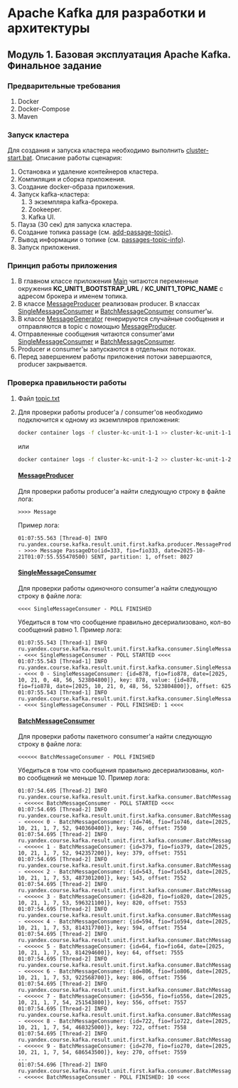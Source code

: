 # Apache Kafka для разработки и архитектуры

## Модуль 1. Базовая эксплуатация Apache Kafka. Финальное задание

### Предварительные требования

1. Docker
2. Docker-Compose
3. Maven

### Запуск кластера

Для создания и запуска кластера необходимо выполнить [cluster-start.bat](cluster/cluster-start.bat).
Описание работы сценария:

1. Остановка и удаление контейнеров кластера.
2. Компиляция и сборка приложения.
3. Создание docker-образа приложения.
4. Запуск kafka-кластера:
    1. 3 экземпляра kafka-брокера.
    2. Zookeeper.
    3. Kafka UI.
5. Пауза (30 сек) для запуска кластера.
6. Создание топика passage (см. [add-passage-topic](cluster/topic/add-passage-topic.bat)).
7. Вывод информации о топике (см. [passages-topic-info](cluster/topic/passages-topic-info.bat)).
8. Запуск приложения.

### Принцип работы приложения

1. В главном классе
   приложения [Main](kafka-course-unit-1%2Fsrc%2Fmain%2Fjava%2Fru%2Fyandex%2Fcourse%2Fkafka%2Fresult%2Funit%2Ffirst%2FMain.java)
   читаются переменные окружения **KC_UNIT1_BOOTSTRAP_URL** / **KC_UNIT1_TOPIC_NAME** с адресом брокера и именем топика.
2. В
   классе [MessageProducer](kafka-course-unit-1%2Fsrc%2Fmain%2Fjava%2Fru%2Fyandex%2Fcourse%2Fkafka%2Fresult%2Funit%2Ffirst%2Fkafka%2Fproducer%2FMessageProducer.java)
   реализован producer. В
   классах [SingleMessageConsumer](kafka-course-unit-1%2Fsrc%2Fmain%2Fjava%2Fru%2Fyandex%2Fcourse%2Fkafka%2Fresult%2Funit%2Ffirst%2Fkafka%2Fconsumer%2FSingleMessageConsumer.java)
   и [BatchMessageConsumer](kafka-course-unit-1%2Fsrc%2Fmain%2Fjava%2Fru%2Fyandex%2Fcourse%2Fkafka%2Fresult%2Funit%2Ffirst%2Fkafka%2Fconsumer%2FBatchMessageConsumer.java)
   consumer'ы.
3. В
   классе [MessageGenerator](kafka-course-unit-1%2Fsrc%2Fmain%2Fjava%2Fru%2Fyandex%2Fcourse%2Fkafka%2Fresult%2Funit%2Ffirst%2Fmessage%2FMessageGenerator.java)
   генерируются случайные сообщения и отправляются в topic с
   помощью [MessageProducer](kafka-course-unit-1%2Fsrc%2Fmain%2Fjava%2Fru%2Fyandex%2Fcourse%2Fkafka%2Fresult%2Funit%2Ffirst%2Fkafka%2Fproducer%2FMessageProducer.java).
4. Отправленные сообщения читаются
   consumer'ами [SingleMessageConsumer](kafka-course-unit-1%2Fsrc%2Fmain%2Fjava%2Fru%2Fyandex%2Fcourse%2Fkafka%2Fresult%2Funit%2Ffirst%2Fkafka%2Fconsumer%2FSingleMessageConsumer.java)
   и [BatchMessageConsumer](kafka-course-unit-1%2Fsrc%2Fmain%2Fjava%2Fru%2Fyandex%2Fcourse%2Fkafka%2Fresult%2Funit%2Ffirst%2Fkafka%2Fconsumer%2FBatchMessageConsumer.java).
5. Producer и consumer'ы запускаются в отдельных потоках.
6. Перед завершением работы приложения потоки завершаются, producer закрывается.

### Проверка правильности работы

1. Файл [topic.txt](cluster/topic/topic.txt)
2. Для проверки работы producer'а / consumer'ов необходимо подключится к одному из экземпляров приложения:
   ```bash
   docker container logs -f cluster-kc-unit-1-1 >> cluster-kc-unit-1-1.log
   ```
   или

   ```bash 
   docker container logs -f cluster-kc-unit-1-2 >> cluster-kc-unit-1-2.log
   ```

   #### [MessageProducer](kafka-course-unit-1/src/main/java/ru/yandex/course/kafka/result/unit/first/kafka/producer/MessageProducer.java)
   Для проверки работы producer'а найти следующую строку в файле лога:
   ``` 
   >>>> Message
   ```
   Пример лога:
   ```
   01:07:55.563 [Thread-0] INFO ru.yandex.course.kafka.result.unit.first.kafka.producer.MessageProducer - >>>> Message PassageDto(id=333, fio=fio333, date=2025-10-21T01:07:55.555470500) SENT, partition: 1, offset: 8027
   ```

   #### [SingleMessageConsumer](kafka-course-unit-1/src/main/java/ru/yandex/course/kafka/result/unit/first/kafka/consumer/SingleMessageConsumer.java)
   Для проверки работы одиночного consumer'а найти следующую строку в файле лога:
   ```
   <<<< SingleMessageConsumer - POLL FINISHED
   ```
   Убедиться в том что сообщение правильно десериализовано, кол-во сообщений равно 1.
   Пример лога:
   ```
   01:07:55.543 [Thread-1] INFO ru.yandex.course.kafka.result.unit.first.kafka.consumer.SingleMessageConsumer - <<<< SingleMessageConsumer - POLL STARTED <<<<
   01:07:55.543 [Thread-1] INFO ru.yandex.course.kafka.result.unit.first.kafka.consumer.SingleMessageConsumer - <<<< 0 - SingleMessageConsumer: {id=878, fio=fio878, date=[2025, 10, 21, 0, 48, 56, 523804800]}, key: 878, value: {id=878, fio=fio878, date=[2025, 10, 21, 0, 48, 56, 523804800]}, offset: 625
   01:07:55.543 [Thread-1] INFO ru.yandex.course.kafka.result.unit.first.kafka.consumer.SingleMessageConsumer - <<<< SingleMessageConsumer - POLL FINISHED: 1 <<<<
   ```

   #### [BatchMessageConsumer](kafka-course-unit-1/src/main/java/ru/yandex/course/kafka/result/unit/first/kafka/consumer/BatchMessageConsumer.java)
   Для проверки работы пакетного consumer'а найти следующую строку в файле лога:
   ```
   <<<<<< BatchMessageConsumer - POLL FINISHED
   ```
   Убедиться в том что сообщения правильно десериализованы, кол-во сообщений не меньше 10.
   Пример лога:
   ```
   01:07:54.695 [Thread-2] INFO ru.yandex.course.kafka.result.unit.first.kafka.consumer.BatchMessageConsumer - <<<<<< BatchMessageConsumer - POLL STARTED <<<<
   01:07:54.695 [Thread-2] INFO ru.yandex.course.kafka.result.unit.first.kafka.consumer.BatchMessageConsumer - <<<<<< 0 - BatchMessageConsumer: {id=746, fio=fio746, date=[2025, 10, 21, 1, 7, 52, 940360400]}, key: 746, offset: 7550
   01:07:54.695 [Thread-2] INFO ru.yandex.course.kafka.result.unit.first.kafka.consumer.BatchMessageConsumer - <<<<<< 1 - BatchMessageConsumer: {id=379, fio=fio379, date=[2025, 10, 21, 1, 7, 52, 942357200]}, key: 379, offset: 7551
   01:07:54.695 [Thread-2] INFO ru.yandex.course.kafka.result.unit.first.kafka.consumer.BatchMessageConsumer - <<<<<< 2 - BatchMessageConsumer: {id=543, fio=fio543, date=[2025, 10, 21, 1, 7, 53, 487301200]}, key: 543, offset: 7552
   01:07:54.695 [Thread-2] INFO ru.yandex.course.kafka.result.unit.first.kafka.consumer.BatchMessageConsumer - <<<<<< 3 - BatchMessageConsumer: {id=820, fio=fio820, date=[2025, 10, 21, 1, 7, 53, 596321100]}, key: 820, offset: 7553
   01:07:54.695 [Thread-2] INFO ru.yandex.course.kafka.result.unit.first.kafka.consumer.BatchMessageConsumer - <<<<<< 4 - BatchMessageConsumer: {id=594, fio=fio594, date=[2025, 10, 21, 1, 7, 53, 814317700]}, key: 594, offset: 7554
   01:07:54.695 [Thread-2] INFO ru.yandex.course.kafka.result.unit.first.kafka.consumer.BatchMessageConsumer - <<<<<< 5 - BatchMessageConsumer: {id=64, fio=fio64, date=[2025, 10, 21, 1, 7, 53, 814294600]}, key: 64, offset: 7555
   01:07:54.695 [Thread-2] INFO ru.yandex.course.kafka.result.unit.first.kafka.consumer.BatchMessageConsumer - <<<<<< 6 - BatchMessageConsumer: {id=806, fio=fio806, date=[2025, 10, 21, 1, 7, 53, 922568700]}, key: 806, offset: 7556
   01:07:54.695 [Thread-2] INFO ru.yandex.course.kafka.result.unit.first.kafka.consumer.BatchMessageConsumer - <<<<<< 7 - BatchMessageConsumer: {id=556, fio=fio556, date=[2025, 10, 21, 1, 7, 54, 251543800]}, key: 556, offset: 7557
   01:07:54.695 [Thread-2] INFO ru.yandex.course.kafka.result.unit.first.kafka.consumer.BatchMessageConsumer - <<<<<< 8 - BatchMessageConsumer: {id=722, fio=fio722, date=[2025, 10, 21, 1, 7, 54, 468325000]}, key: 722, offset: 7558
   01:07:54.695 [Thread-2] INFO ru.yandex.course.kafka.result.unit.first.kafka.consumer.BatchMessageConsumer - <<<<<< 9 - BatchMessageConsumer: {id=270, fio=fio270, date=[2025, 10, 21, 1, 7, 54, 686543500]}, key: 270, offset: 7559
   ...
   01:07:54.696 [Thread-2] INFO ru.yandex.course.kafka.result.unit.first.kafka.consumer.BatchMessageConsumer - <<<<<< BatchMessageConsumer - POLL FINISHED: 10 <<<<
   ```